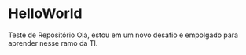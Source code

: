 # HelloWorld
Teste de Repositório
Olá, estou em um novo desafio e empolgado para aprender nesse ramo da TI.
